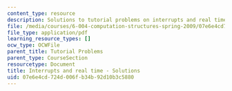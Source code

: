 ```yaml
---
content_type: resource
description: Solutions to tutorial problems on interrupts and real time.
file: /media/courses/6-004-computation-structures-spring-2009/07e6e4cd724d006fb34b92d10b3c5880_MIT6_004s09_tutor19_sol.pdf
file_type: application/pdf
learning_resource_types: []
ocw_type: OCWFile
parent_title: Tutorial Problems
parent_type: CourseSection
resourcetype: Document
title: Interrupts and real time - Solutions
uid: 07e6e4cd-724d-006f-b34b-92d10b3c5880
---
```

